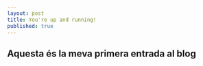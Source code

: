 ```yaml
---
layout: post
title: You're up and running!
published: true
---
```


## Aquesta és la meva primera entrada al blog
